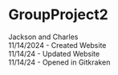 # GroupProject2 <br>
Jackson and Charles <br>
11/14/2024 - Created Website <br>
11/14/24 - Updated Website <br>
11/14/24 - Opened in Gitkraken